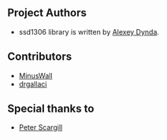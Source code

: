 ## Project Authors

* ssd1306 library is written by [Alexey Dynda](https://github.com/lexus2k).

## Contributors

* [MinusWall](https://github.com/minuswall)
* [drgallaci](https://github.com/drgallaci)

## Special thanks to

* [Peter Scargill](https://github.com/scargill)
